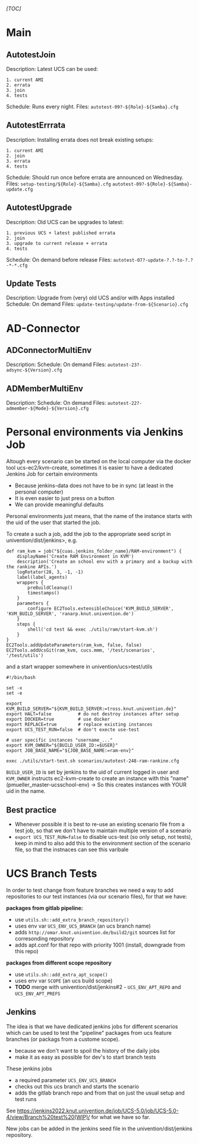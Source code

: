_[TOC]_

Main
====

AutotestJoin
------------
Description:
	Latest UCS can be used:

	1. current AMI
	2. errata
	3. join
	4. tests
Schedule:
	Runs every night.
Files:
	`autotest-09?-${Role}-${Samba}.cfg`

AutotestErrrata
---------------
Description:
	Installing errata does not break existing setups:

	1. current AMI
	2. join
	3. errata
	4. tests
Schedule:
	Should run once before errata are announced on Wednesday.
Files:
	`setup-testing/${Role}-${Samba}.cfg`
	`autotest-09?-${Role}-${Samba}-update.cfg`

AutotestUpgrade
---------------
Description:
	Old UCS can be upgrades to latest:

	1. previous UCS + latest published errata
	2. join
	3. upgrade to current release + errata
	4. tests
Schedule:
	On demand before release
Files:
	`autotest-07?-update-?.?-to-?.?-*-*.cfg`

Update Tests
------------
Description:
	Upgrade from (very) old UCS and/or with Apps installed
Schedule:
	On demand
Files:
	`update-testing/update-from-${Scenario}.cfg`

AD-Connector
============
ADConnectorMultiEnv
-------------------
Description:
Schedule:
	On demand
Files:
	`autotest-23?-adsync-${Version}.cfg`

ADMemberMultiEnv
-------------------
Description:
Schedule:
	On demand
Files:
	`autotest-22?-admember-${Mode}-${Version}.cfg`

Personal environments via Jenkins Job
=====================================

Altough every scenario can be started on the local computer via the docker tool ucs-ec2/kvm-create, sometimes it is easier to have a dedicated Jenkins Job for certain environments
* Because jenkins-data does not have to be in sync (at least in the personal computer)
* It is even easier to just press on a button
* We can provide meaningful defaults

Personal environments just means, that the name of the instance starts with the uid of the user that started the job.

To create a such a job, add the job to the appropriate seed script in univention/dist/jenkins>, e.g.
```
def ram_kvm = job("${cuas.jenkins_folder_name}/RAM-environment") {
    displayName('Create RAM Environment in KVM')
    description('Create an school env with a primary and a backup with the rankine APIs.')
    logRotator(28, 3, -1, -1)
    label(label_agents)
    wrappers {
        preBuildCleanup()
        timestamps()
    }
    parameters {
        configure EC2Tools.extensibleChoice('KVM_BUILD_SERVER', 'KVM_BUILD_SERVER', 'ranarp.knut.univention.de')
    }
    steps {
        shell('cd test && exec ./utils/ram/start-kvm.sh')
    }
}
EC2Tools.addUpdateParameters(ram_kvm, false, false)
EC2Tools.addUcsGit(ram_kvm, cucs.mmm, '/test/scenarios', '/test/utils')
```

and a start wrapper somewhere in univention/ucs>test/utils

```
#!/bin/bash

set -x
set -e

export KVM_BUILD_SERVER="${KVM_BUILD_SERVER:=tross.knut.univention.de}"
export HALT=false          # do not destroy instances after setup
export DOCKER=true         # use docker
export REPLACE=true        # replace existing instances
export UCS_TEST_RUN=false  # don't execte use-test

# user specific instances "username_..."
export KVM_OWNER="${BUILD_USER_ID:=$USER}"
export JOB_BASE_NAME="${JOB_BASE_NAME:=ram-env}"

exec ./utils/start-test.sh scenarios/autotest-248-ram-rankine.cfg
```

`BUILD_USER_ID` is set by jenkins to the uid of current logged in user and `KVM_OWNER` instructs ec2-kvm-create to create an instance with this "name" (pmueller_master-ucsschool-env) -> So this creates instances with YOUR uid in the name.

Best practice
-------------

* Whenever possible it is best to re-use an existing scenario file from a test job, so that we don't have to maintain multiple version of a scenario
* `export UCS_TEST_RUN=false` to disable ucs-test (so only setup, not tests), keep in mind to also add this to the environment section of the scenario file, so that the instnaces can see this varibale


UCS Branch Tests
================

In order to test change from feature branches we need a way to add repositories to our test instances (via our scenario files), for that we have:

**packages from gitlab pipeline:**

* use `utils.sh::add_extra_branch_repository()`
* uses env var `UCS_ENV_UCS_BRANCH` (an ucs branch name)
* adds `http://omar.knut.univention.de/build2/git` sources list for corresonding repository
* adds apt.conf for that repo with priority 1001 (install, downgrade from this repo)

**packages from different scope repository**

* use `utils.sh::add_extra_apt_scope()`
* uses env var `SCOPE` (an ucs build scope)
* **TODO** merge with univention/dist/jenkins#2 - `UCS_ENV_APT_REPO` and `UCS_ENV_APT_PREFS`

Jenkins
-------

The idea is that we have dedicated jenkins jobs for different scenarios which can be used to test the "pipeline" packages from ucs feature branches (or packags from a custome scope).

* because we don't want to spoil the history of the daily jobs
* make it as easy as possible for dev's to start branch tests

These jenkins jobs

* a required parameter `UCS_ENV_UCS_BRANCH`
* checks out this ucs branch and starts the scenario
* adds the gitlab branch repo and from that on just the usual setup and test runs

See https://jenkins2022.knut.univention.de/job/UCS-5.0/job/UCS-5.0-4/view/Branch%20test%20(WIP)/ for what we have so far.

New jobs can be added in the jenkins seed file in the univention/dist/jenkins repository.


